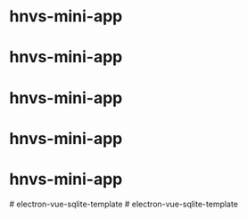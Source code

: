 # hnvs-mini-app
# hnvs-mini-app
# hnvs-mini-app
# hnvs-mini-app
# hnvs-mini-app
#   e l e c t r o n - v u e - s q l i t e - t e m p l a t e  
 #   e l e c t r o n - v u e - s q l i t e - t e m p l a t e  
 